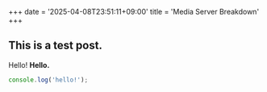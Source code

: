 +++
date = '2025-04-08T23:51:11+09:00'
title = 'Media Server Breakdown'
+++

## This is a test post.

Hello! **Hello.**

```javascript
console.log('hello!');
```
